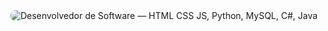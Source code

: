 <div align="center">
  <!-- Banner Futurista - EXATO (usa a própria imagem) -->
  <img
    src="assets/banner-dev-software.jpg"
    alt="Desenvolvedor de Software — HTML CSS JS, Python, MySQL, C#, Java"
    style="max-width: 100%; height: auto; border-radius: 12px;"
  />
</div>
